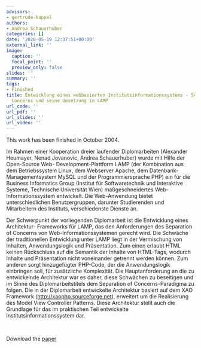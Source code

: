 ```yaml
---
advisors:
- gertrude-kappel
authors:
- Andrea Schauerhuber
categories: []
date: '2020-05-19 12:37:51+00:00'
external_link: ''
image:
  caption: ''
  focal_point: ''
  preview_only: false
slides: ''
summary: ''
tags:
- Finished
title: Entwicklung eines webbasierten Institutsinformationssystems - Separation of
  Concerns und seine Umsetzung in LAMP
url_code: ''
url_pdf: ''
url_slides: ''
url_video: ''
---
```


This work has been finished in October 2004.

Im Rahmen einer Kooperation dreier laufender Diplomarbeiten (Alexander Heumayer, Nenad Jovanovic, Andrea Schauerhuber) wurde mit Hilfe der Open-Source Web- Development-Plattform LAMP (der Kombination aus dem Betriebssystem Linux, dem Webserver Apache, dem Datenbank-Managementsystem MySQL und der Programmiersprache PHP) ein für die Business Informatics Group (Institut für Softwaretechnik und Interaktive Systeme, Technische Universität Wien) maßgeschneidertes Web-Informationssystem entwickelt. Die Web-Anwendung bietet unterschiedlichen Benutzergruppen, darunter Studierenden und Mitarbeitern des Instituts, verschiedenste Dienste an.

Der Schwerpunkt der vorliegenden Diplomarbeit ist die Entwicklung eines Architektur- Frameworks für LAMP, das den Anforderungen des Separation of Concerns von Web-Informationssystemen gerecht wird. Die Schwäche der traditionellen Entwicklung unter LAMP liegt in der Vermischung von Inhalten, Anwendungslogik und Präsentation. Zum einen erlaubt HTML keinen Rückschluss auf die Semantik der Inhalte von HTML-Tags, wodurch Inhalte und Präsentation nicht voneinander getrennt werden können. Zum anderen sorgt hinzugefügter PHP-Code, der die Anwendungslogik einbringen soll, für zusätzliche Komplexität. Die Hauptanforderung an die zu entwickelnde Architektur war es daher, diese Schwächen zu beseitigen und im Sinne des Diplomarbeitstitels dem Separation of Concerns-Paradigma zu folgen. Die in der Diplomarbeit entwickelte Architektur basiert auf dem XAO Framework (http://xaophp.sourceforge.net), erweitert um die Realisierung des Model View Controller Patterns. Diese Architektur stellt auch die Grundlage für das im praktischen Teil entwickelte Institutsinformationssystem dar.

&nbsp;

 Download the [paper](https://www.big.tuwien.ac.at/app/uploads/2016/10/Schauerhuber_paper.pdf)
